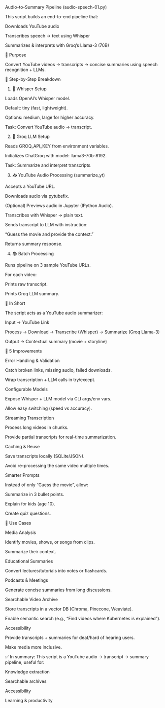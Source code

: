 Audio-to-Summary Pipeline (audio-speech-01.py)

This script builds an end-to-end pipeline that:

Downloads YouTube audio

Transcribes speech → text using Whisper

Summarizes & interprets with Groq’s Llama-3 (70B)

🔹 Purpose

Convert YouTube videos → transcripts → concise summaries using speech recognition + LLMs.

🔹 Step-by-Step Breakdown
1. 🎤 Whisper Setup

Loads OpenAI’s Whisper
 model.

Default: tiny (fast, lightweight).

Options: medium, large for higher accuracy.

Task: Convert YouTube audio → transcript.

2. 🧠 Groq LLM Setup

Reads GROQ_API_KEY from environment variables.

Initializes ChatGroq with model: llama3-70b-8192.

Task: Summarize and interpret transcripts.

3. 📥 YouTube Audio Processing (summarize_yt)

Accepts a YouTube URL.

Downloads audio via pytubefix.

(Optional) Previews audio in Jupyter (IPython Audio).

Transcribes with Whisper → plain text.

Sends transcript to LLM with instruction:

“Guess the movie and provide the context.”

Returns summary response.

4. 📚 Batch Processing

Runs pipeline on 3 sample YouTube URLs.

For each video:

Prints raw transcript.

Prints Groq LLM summary.

🔹 In Short

The script acts as a YouTube audio summarizer:

Input → YouTube Link

Process → Download → Transcribe (Whisper) → Summarize (Groq Llama-3)

Output → Contextual summary (movie + storyline)

🔹 5 Improvements

Error Handling & Validation

Catch broken links, missing audio, failed downloads.

Wrap transcription + LLM calls in try/except.

Configurable Models

Expose Whisper + LLM model via CLI args/env vars.

Allow easy switching (speed vs accuracy).

Streaming Transcription

Process long videos in chunks.

Provide partial transcripts for real-time summarization.

Caching & Reuse

Save transcripts locally (SQLite/JSON).

Avoid re-processing the same video multiple times.

Smarter Prompts

Instead of only “Guess the movie”, allow:

Summarize in 3 bullet points.

Explain for kids (age 10).

Create quiz questions.

🔹 Use Cases

Media Analysis

Identify movies, shows, or songs from clips.

Summarize their context.

Educational Summaries

Convert lectures/tutorials into notes or flashcards.

Podcasts & Meetings

Generate concise summaries from long discussions.

Searchable Video Archive

Store transcripts in a vector DB (Chroma, Pinecone, Weaviate).

Enable semantic search (e.g., “Find videos where Kubernetes is explained”).

Accessibility

Provide transcripts + summaries for deaf/hard of hearing users.

Make media more inclusive.

✅ In summary:
This script is a YouTube audio → transcript → summary pipeline, useful for:

Knowledge extraction

Searchable archives

Accessibility

Learning & productivity
